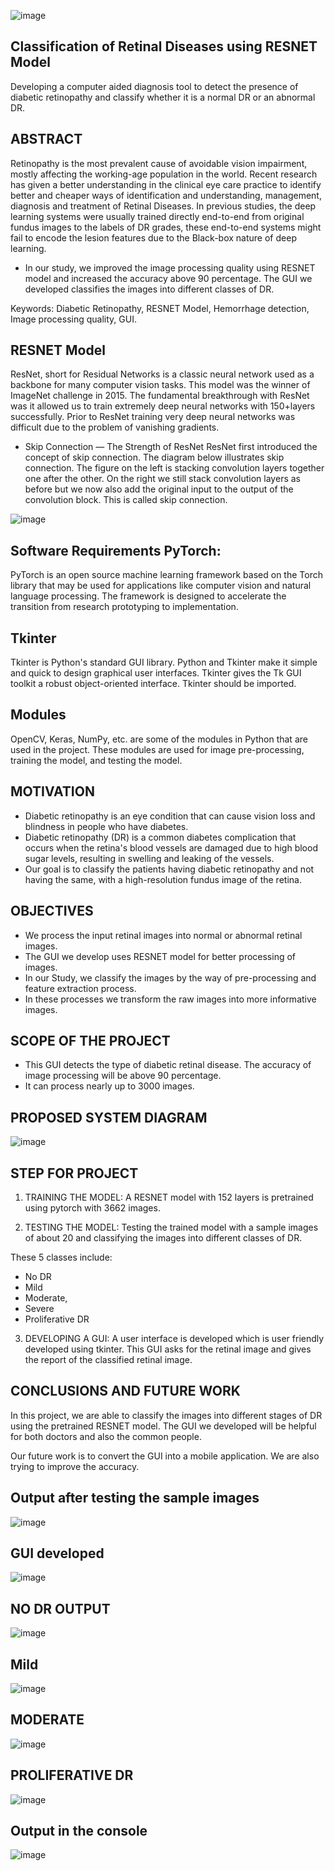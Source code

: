 ![image](https://user-images.githubusercontent.com/68366503/227291364-e5aa6681-ae70-488b-adfc-de88456ba3b0.png)


## Classification of Retinal Diseases using RESNET Model

Developing a computer aided diagnosis tool to detect the presence of diabetic retinopathy and classify whether it is a normal DR or an abnormal DR.

## ABSTRACT 

Retinopathy is the most prevalent cause of avoidable vision impairment, mostly affecting the working-age population in the world. Recent research has given a better understanding in the clinical eye care practice to identify better and cheaper ways of identification and understanding, management, diagnosis and treatment of Retinal Diseases. In previous studies, the deep learning systems were usually trained directly end-to-end from original fundus images to the labels of DR grades, these end-to-end systems might fail to encode the lesion features due to the Black-box nature of deep learning. 

- In our study, we improved the image processing quality using RESNET model and increased the accuracy above 90 percentage. The GUI we developed classifies the images into different classes of DR.

Keywords: Diabetic Retinopathy, RESNET Model, Hemorrhage detection, Image processing quality, GUI.

## RESNET Model

ResNet, short for Residual Networks is a classic neural network used as a backbone for many computer vision tasks. This model was the winner of ImageNet challenge in 2015. The fundamental breakthrough with ResNet was it allowed us to train extremely deep neural networks with 150+layers successfully. Prior to ResNet training very deep neural networks was difficult due to the problem of vanishing gradients.

- Skip Connection — The Strength of ResNet ResNet first introduced the concept of skip connection. The diagram below illustrates skip connection. The figure on the left is stacking convolution layers together one after the other. On the right we still stack convolution layers as before but we now also add the original input to the output of the convolution block. This is called skip connection.

![image](https://user-images.githubusercontent.com/68366503/227286215-e8c09dbf-ddb5-480b-b325-0f0f3fca0951.png)

## Software Requirements PyTorch:

PyTorch is an open source machine learning framework based on the Torch library that may be used for applications like computer vision and natural language processing. The framework is designed to accelerate the transition from research prototyping to implementation.

## Tkinter

Tkinter is Python's standard GUI library. Python and Tkinter make it simple and quick to design graphical user interfaces. Tkinter gives the Tk GUI toolkit a robust object-oriented interface. Tkinter should be imported.

## Modules

OpenCV, Keras, NumPy, etc. are some of the modules in Python that are used in the project. These modules are used for image pre-processing, training the model, and testing the model.

## MOTIVATION

- Diabetic retinopathy is an eye condition that can cause vision loss and blindness in people who have diabetes.
- Diabetic retinopathy (DR) is a common diabetes complication that occurs when the retina's blood vessels are damaged due to high blood sugar levels, resulting in swelling and leaking of the vessels.
- Our goal is to classify the patients having diabetic retinopathy and not having the same, with a high-resolution fundus image of the retina.

## OBJECTIVES

- We process the input retinal images into normal or abnormal retinal images.
- The GUI we develop uses RESNET model for better processing of images.
- In our Study, we classify the images by the way of pre-processing and feature extraction process.
- In these processes we transform the raw images into more informative images.

## SCOPE OF THE PROJECT

- This GUI detects the type of diabetic retinal disease. The accuracy of image processing will be above 90 percentage.
- It can process nearly up to 3000 images.

## PROPOSED SYSTEM DIAGRAM
![image](https://user-images.githubusercontent.com/68366503/227286406-35427b48-580c-46a1-a5ae-ec10855dc71c.png)


## STEP FOR PROJECT

1. TRAINING THE MODEL:
A RESNET model with 152 layers is pretrained using pytorch with 3662 images.

2. TESTING THE MODEL:
Testing the trained model with a sample images of about 20 and classifying the images into different classes of DR. 

These 5 classes include: 
- No DR 
- Mild 
- Moderate,
- Severe 
- Proliferative DR

3. DEVELOPING A GUI:
A user interface is developed which is user friendly developed using tkinter. This GUI asks for the retinal image and gives the report of the classified retinal image.

## CONCLUSIONS AND FUTURE WORK
In this project, we are able to classify the images into different stages of DR using the pretrained RESNET model. The GUI we developed will be helpful for both doctors and also the common people.

Our future work is to convert the GUI into a mobile application. We are also trying to improve the accuracy.

## Output after testing the sample images
![image](https://user-images.githubusercontent.com/68366503/227287048-fc8d13fb-2467-4703-9937-705a846e0d96.png)

## GUI developed
![image](https://user-images.githubusercontent.com/68366503/227287458-164cd18a-18b2-4fae-811f-2eea8dcdbe12.png)

## NO DR OUTPUT
![image](https://user-images.githubusercontent.com/68366503/227287786-36f3492b-4558-4360-b9ca-cac595b402df.png)

## Mild 
![image](https://user-images.githubusercontent.com/68366503/227288175-bbda40d6-68ff-4f9e-9c8f-3ac7b850571e.png)

## MODERATE
![image](https://user-images.githubusercontent.com/68366503/227288555-05c5e2b5-4cd1-4289-add7-9872bba38e81.png)

## PROLIFERATIVE DR
![image](https://user-images.githubusercontent.com/68366503/227288807-d50d64e2-42fd-4a92-a5bb-6d867598f9fa.png)

## Output in the console
![image](https://user-images.githubusercontent.com/68366503/227288988-9dff5966-ead9-4fbd-92a8-e4de044faf57.png)

